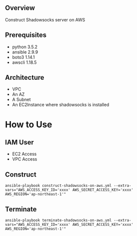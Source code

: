 ## Overview

Construct Shadowsocks server on AWS

## Prerequisites

- python 3.5.2
- ansible 2.9.9
- boto3 1.14.1
- awscli 1.18.5

## Architecture

- VPC
- An AZ
- A Subnet
- An EC2Instance where shadowsocks is installed

# How to Use
## IAM User
- EC2 Access
- VPC Access

## Construct
```
ansible-playbook construct-shadowsocks-on-aws.yml --extra-vars="AWS_ACCESS_KEY_ID='xxxx' AWS_SECRET_ACCESS_KEY='xxxx' AWS_REGION='ap-northeast-1'"
```
## Terminate
```
ansible-playbook terminate-shadowsocks-on-aws.yml --extra-vars="AWS_ACCESS_KEY_ID='xxxx' AWS_SECRET_ACCESS_KEY='xxxx' AWS_REGION='ap-northeast-1'"
```